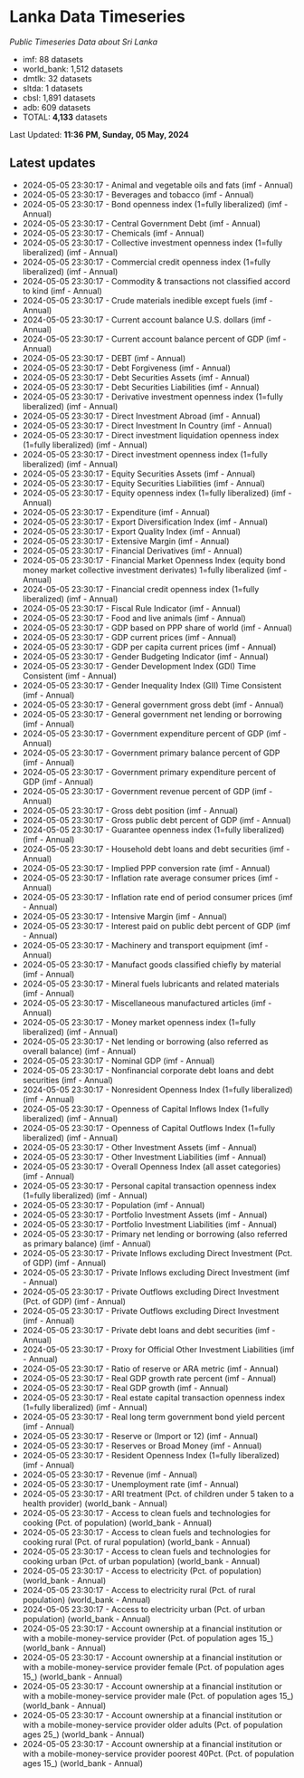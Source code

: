 # Lanka Data Timeseries
*Public Timeseries Data about Sri Lanka*

* imf: 88 datasets
* world_bank: 1,512 datasets
* dmtlk: 32 datasets
* sltda: 1 datasets
* cbsl: 1,891 datasets
* adb: 609 datasets
* TOTAL: **4,133** datasets

Last Updated: **11:36 PM, Sunday, 05 May, 2024**

## Latest updates

* 2024-05-05 23:30:17 - Animal and vegetable oils and fats (imf - Annual)
* 2024-05-05 23:30:17 - Beverages and tobacco (imf - Annual)
* 2024-05-05 23:30:17 - Bond openness index (1=fully liberalized) (imf - Annual)
* 2024-05-05 23:30:17 - Central Government Debt (imf - Annual)
* 2024-05-05 23:30:17 - Chemicals (imf - Annual)
* 2024-05-05 23:30:17 - Collective investment openness index (1=fully liberalized) (imf - Annual)
* 2024-05-05 23:30:17 - Commercial credit openness index (1=fully liberalized) (imf - Annual)
* 2024-05-05 23:30:17 - Commodity & transactions not classified accord to kind (imf - Annual)
* 2024-05-05 23:30:17 - Crude materials inedible except fuels (imf - Annual)
* 2024-05-05 23:30:17 - Current account balance U.S. dollars (imf - Annual)
* 2024-05-05 23:30:17 - Current account balance percent of GDP (imf - Annual)
* 2024-05-05 23:30:17 - DEBT (imf - Annual)
* 2024-05-05 23:30:17 - Debt Forgiveness (imf - Annual)
* 2024-05-05 23:30:17 - Debt Securities Assets (imf - Annual)
* 2024-05-05 23:30:17 - Debt Securities Liabilities (imf - Annual)
* 2024-05-05 23:30:17 - Derivative investment openness index (1=fully liberalized) (imf - Annual)
* 2024-05-05 23:30:17 - Direct Investment Abroad (imf - Annual)
* 2024-05-05 23:30:17 - Direct Investment In Country (imf - Annual)
* 2024-05-05 23:30:17 - Direct investment liquidation openness index (1=fully liberalized) (imf - Annual)
* 2024-05-05 23:30:17 - Direct investment openness index (1=fully liberalized) (imf - Annual)
* 2024-05-05 23:30:17 - Equity Securities Assets (imf - Annual)
* 2024-05-05 23:30:17 - Equity Securities Liabilities (imf - Annual)
* 2024-05-05 23:30:17 - Equity openness index (1=fully liberalized) (imf - Annual)
* 2024-05-05 23:30:17 - Expenditure (imf - Annual)
* 2024-05-05 23:30:17 - Export Diversification Index (imf - Annual)
* 2024-05-05 23:30:17 - Export Quality Index (imf - Annual)
* 2024-05-05 23:30:17 - Extensive Margin (imf - Annual)
* 2024-05-05 23:30:17 - Financial Derivatives (imf - Annual)
* 2024-05-05 23:30:17 - Financial Market Openness Index (equity bond money market collective investment derivates) 1=fully liberalized (imf - Annual)
* 2024-05-05 23:30:17 - Financial credit openness index (1=fully liberalized) (imf - Annual)
* 2024-05-05 23:30:17 - Fiscal Rule Indicator (imf - Annual)
* 2024-05-05 23:30:17 - Food and live animals (imf - Annual)
* 2024-05-05 23:30:17 - GDP based on PPP share of world (imf - Annual)
* 2024-05-05 23:30:17 - GDP current prices (imf - Annual)
* 2024-05-05 23:30:17 - GDP per capita current prices (imf - Annual)
* 2024-05-05 23:30:17 - Gender Budgeting Indicator (imf - Annual)
* 2024-05-05 23:30:17 - Gender Development Index (GDI) Time Consistent (imf - Annual)
* 2024-05-05 23:30:17 - Gender Inequality Index (GII) Time Consistent (imf - Annual)
* 2024-05-05 23:30:17 - General government gross debt (imf - Annual)
* 2024-05-05 23:30:17 - General government net lending or borrowing (imf - Annual)
* 2024-05-05 23:30:17 - Government expenditure percent of GDP (imf - Annual)
* 2024-05-05 23:30:17 - Government primary balance percent of GDP (imf - Annual)
* 2024-05-05 23:30:17 - Government primary expenditure percent of GDP (imf - Annual)
* 2024-05-05 23:30:17 - Government revenue percent of GDP (imf - Annual)
* 2024-05-05 23:30:17 - Gross debt position (imf - Annual)
* 2024-05-05 23:30:17 - Gross public debt percent of GDP (imf - Annual)
* 2024-05-05 23:30:17 - Guarantee openness index (1=fully liberalized) (imf - Annual)
* 2024-05-05 23:30:17 - Household debt loans and debt securities (imf - Annual)
* 2024-05-05 23:30:17 - Implied PPP conversion rate (imf - Annual)
* 2024-05-05 23:30:17 - Inflation rate average consumer prices (imf - Annual)
* 2024-05-05 23:30:17 - Inflation rate end of period consumer prices (imf - Annual)
* 2024-05-05 23:30:17 - Intensive Margin (imf - Annual)
* 2024-05-05 23:30:17 - Interest paid on public debt percent of GDP (imf - Annual)
* 2024-05-05 23:30:17 - Machinery and transport equipment (imf - Annual)
* 2024-05-05 23:30:17 - Manufact goods classified chiefly by material (imf - Annual)
* 2024-05-05 23:30:17 - Mineral fuels lubricants and related materials (imf - Annual)
* 2024-05-05 23:30:17 - Miscellaneous manufactured articles (imf - Annual)
* 2024-05-05 23:30:17 - Money market openness index (1=fully liberalized) (imf - Annual)
* 2024-05-05 23:30:17 - Net lending or borrowing (also referred as overall balance) (imf - Annual)
* 2024-05-05 23:30:17 - Nominal GDP (imf - Annual)
* 2024-05-05 23:30:17 - Nonfinancial corporate debt loans and debt securities (imf - Annual)
* 2024-05-05 23:30:17 - Nonresident Openness Index (1=fully liberalized) (imf - Annual)
* 2024-05-05 23:30:17 - Openness of Capital Inflows Index (1=fully liberalized) (imf - Annual)
* 2024-05-05 23:30:17 - Openness of Capital Outflows Index (1=fully liberalized) (imf - Annual)
* 2024-05-05 23:30:17 - Other Investment Assets (imf - Annual)
* 2024-05-05 23:30:17 - Other Investment Liabilities (imf - Annual)
* 2024-05-05 23:30:17 - Overall Openness Index (all asset categories) (imf - Annual)
* 2024-05-05 23:30:17 - Personal capital transaction openness index (1=fully liberalized) (imf - Annual)
* 2024-05-05 23:30:17 - Population (imf - Annual)
* 2024-05-05 23:30:17 - Portfolio Investment Assets (imf - Annual)
* 2024-05-05 23:30:17 - Portfolio Investment Liabilities (imf - Annual)
* 2024-05-05 23:30:17 - Primary net lending or borrowing (also referred as primary balance) (imf - Annual)
* 2024-05-05 23:30:17 - Private Inflows excluding Direct Investment (Pct. of GDP) (imf - Annual)
* 2024-05-05 23:30:17 - Private Inflows excluding Direct Investment (imf - Annual)
* 2024-05-05 23:30:17 - Private Outflows excluding Direct Investment (Pct. of GDP) (imf - Annual)
* 2024-05-05 23:30:17 - Private Outflows excluding Direct Investment (imf - Annual)
* 2024-05-05 23:30:17 - Private debt loans and debt securities (imf - Annual)
* 2024-05-05 23:30:17 - Proxy for Official Other Investment Liabilities (imf - Annual)
* 2024-05-05 23:30:17 - Ratio of reserve or ARA metric (imf - Annual)
* 2024-05-05 23:30:17 - Real GDP growth rate percent (imf - Annual)
* 2024-05-05 23:30:17 - Real GDP growth (imf - Annual)
* 2024-05-05 23:30:17 - Real estate capital transaction openness index (1=fully liberalized) (imf - Annual)
* 2024-05-05 23:30:17 - Real long term government bond yield percent (imf - Annual)
* 2024-05-05 23:30:17 - Reserve or (Import or 12) (imf - Annual)
* 2024-05-05 23:30:17 - Reserves or Broad Money (imf - Annual)
* 2024-05-05 23:30:17 - Resident Openness Index (1=fully liberalized) (imf - Annual)
* 2024-05-05 23:30:17 - Revenue (imf - Annual)
* 2024-05-05 23:30:17 - Unemployment rate (imf - Annual)
* 2024-05-05 23:30:17 - ARI treatment (Pct. of children under 5 taken to a health provider) (world_bank - Annual)
* 2024-05-05 23:30:17 - Access to clean fuels and technologies for cooking (Pct. of population) (world_bank - Annual)
* 2024-05-05 23:30:17 - Access to clean fuels and technologies for cooking rural (Pct. of rural population) (world_bank - Annual)
* 2024-05-05 23:30:17 - Access to clean fuels and technologies for cooking urban (Pct. of urban population) (world_bank - Annual)
* 2024-05-05 23:30:17 - Access to electricity (Pct. of population) (world_bank - Annual)
* 2024-05-05 23:30:17 - Access to electricity rural (Pct. of rural population) (world_bank - Annual)
* 2024-05-05 23:30:17 - Access to electricity urban (Pct. of urban population) (world_bank - Annual)
* 2024-05-05 23:30:17 - Account ownership at a financial institution or with a mobile-money-service provider (Pct. of population ages 15_) (world_bank - Annual)
* 2024-05-05 23:30:17 - Account ownership at a financial institution or with a mobile-money-service provider female (Pct. of population ages 15_) (world_bank - Annual)
* 2024-05-05 23:30:17 - Account ownership at a financial institution or with a mobile-money-service provider male (Pct. of population ages 15_) (world_bank - Annual)
* 2024-05-05 23:30:17 - Account ownership at a financial institution or with a mobile-money-service provider older adults (Pct. of population ages 25_) (world_bank - Annual)
* 2024-05-05 23:30:17 - Account ownership at a financial institution or with a mobile-money-service provider poorest 40Pct. (Pct. of population ages 15_) (world_bank - Annual)